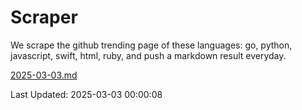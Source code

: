 # Scraper

We scrape the github trending page of these languages: go, python, javascript, swift, html, ruby, and push a markdown result everyday.

[2025-03-03.md](https://github.com/henson/Scraper/blob/master/2025-03-03.md)

Last Updated: 2025-03-03 00:00:08